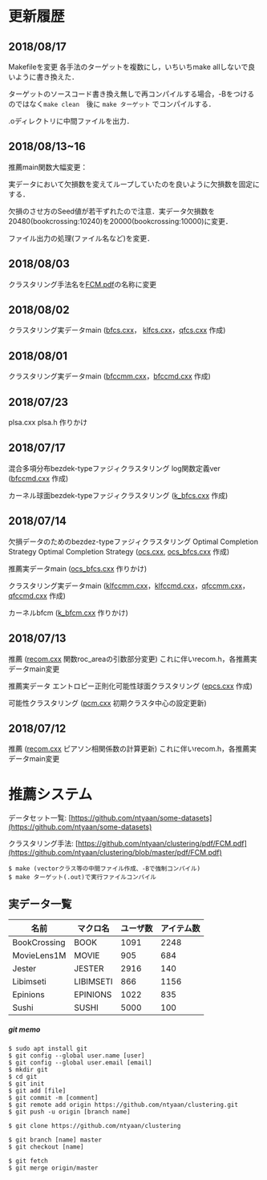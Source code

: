 # 更新履歴

## 2018/08/17

Makefileを変更
各手法のターゲットを複数にし，いちいちmake allしないで良いように書き換えた．

ターゲットのソースコード書き換え無しで再コンパイルする場合，-Bをつけるのではなく`make clean`　後に `make ターゲット` でコンパイルする．

.oディレクトリに中間ファイルを出力．

## 2018/08/13~16
推薦main関数大幅変更：

実データにおいて欠損数を変えてループしていたのを良いように欠損数を固定にする．

欠損のさせ方のSeed値が若干ずれたので注意．実データ欠損数を20480(bookcrossing:10240)を20000(bookcrossing:10000)に変更．

ファイル出力の処理(ファイル名など)を変更．

## 2018/08/03
クラスタリング手法名を[FCM.pdf](https://github.com/ntyaan/clustering/blob/master/pdf/FCM.pdf)の名称に変更 

## 2018/08/02
クラスタリング実データmain
([bfcs.cxx](https://github.com/ntyaan/clustering/blob/master/main_clustering/bfcs.cxx)， [klfcs.cxx](https://github.com/ntyaan/clustering/blob/master/main_clustering/klfcs.cxx)，[qfcs.cxx](https://github.com/ntyaan/clustering/blob/master/main_clustering/qfcs.cxx) 作成)

## 2018/08/01
クラスタリング実データmain
([bfccmm.cxx](https://github.com/ntyaan/clustering/blob/master/main_clustering/bfccmm.cxx)，[bfccmd.cxx](https://github.com/ntyaan/clustering/blob/master/main_clustering/bfccmd.cxx) 作成)

## 2018/07/23
plsa.cxx plsa.h 作りかけ

## 2018/07/17
混合多項分布bezdek-typeファジィクラスタリング log関数定義ver 
([bfccmd.cxx](https://github.com/ntyaan/clustering/blob/master/src/bfccmd.cxx) 作成)

カーネル球面bezdek-typeファジィクラスタリング 
([k_bfcs.cxx](https://github.com/ntyaan/clustering/blob/master/src/k_bfcs.cxx) 作成)

## 2018/07/14
欠損データのためのbezdez-typeファジィクラスタリング Optimal Completion Strategy Optimal Completion Strategy
([ocs.cxx](https://github.com/ntyaan/clustering/blob/master/src/ocs.cxx), [ocs_bfcs.cxx](https://github.com/ntyaan/clustering/blob/master/src/ocs_bfcs.cxx) 作成)

推薦実データmain
([ocs_bfcs.cxx](https://github.com/ntyaan/clustering/blob/master/main_recom/a_ocs_bfcs.cxx) 作りかけ)

クラスタリング実データmain
([klfccmm.cxx](https://github.com/ntyaan/clustering/blob/master/main_clustering/klfccmm.cxx)，[klfccmd.cxx](https://github.com/ntyaan/clustering/blob/master/main_clustering/klfccmd.cxx)，[qfccmm.cxx](https://github.com/ntyaan/clustering/blob/master/main_clustering/qfccmm.cxx)，[qfccmd.cxx](https://github.com/ntyaan/clustering/blob/master/main_clustering/qfccmd.cxx) 作成)

カーネルbfcm
([k_bfcm.cxx](https://github.com/ntyaan/clustering/blob/master/src/k_bfcm.cxx) 作りかけ)

## 2018/07/13
推薦
([recom.cxx](https://github.com/ntyaan/clustering/blob/master/src/recom.cxx) 関数roc_areaの引数部分変更)
これに伴いrecom.h，各推薦実データmain変更

推薦実データ エントロピー正則化可能性球面クラスタリング
([epcs.cxx](https://github.com/ntyaan/clustering/blob/master/src/epcs.cxx) 作成)

可能性クラスタリング
([pcm.cxx](https://github.com/ntyaan/clustering/blob/master/src/pcm.cxx) 初期クラスタ中心の設定更新)

## 2018/07/12 
推薦
([recom.cxx](https://github.com/ntyaan/clustering/blob/master/src/recom.cxx) ピアソン相関係数の計算更新)
これに伴いrecom.h，各推薦実データmain変更

# 推薦システム

データセット一覧: [https://github.com/ntyaan/some-datasets](https://github.com/ntyaan/some-datasets)

クラスタリング手法: [https://github.com/ntyaan/clustering/pdf/FCM.pdf](https://github.com/ntyaan/clustering/blob/master/pdf/FCM.pdf)

```
$ make (vectorクラス等の中間ファイル作成、-Bで強制コンパイル) 
$ make ターゲット(.out)で実行ファイルコンパイル
```

## 実データ一覧 

| 名前 | マクロ名 | ユーザ数 | アイテム数 |
|--------|--------|--------|--------|
| BookCrossing | BOOK | 1091 | 2248 |
|MovieLens1M | MOVIE | 905 | 684 |
|Jester	| JESTER | 2916 | 140 |
| Libimseti | LIBIMSETI	| 866 | 1156 |
| Epinions | EPINIONS | 1022 | 835 |
| Sushi	| SUSHI	| 5000 | 100 |

##### git memo

```
$ sudo apt install git
$ git config --global user.name [user]
$ git config --global user.email [email]
$ mkdir git
$ cd git
$ git init
$ git add [file]
$ git commit -m [comment]
$ git remote add origin https://github.com/ntyaan/clustering.git
$ git push -u origin [branch name]

$ git clone https://github.com/ntyaan/clustering

$ git branch [name] master
$ git checkout [name]

$ git fetch
$ git merge origin/master
```
